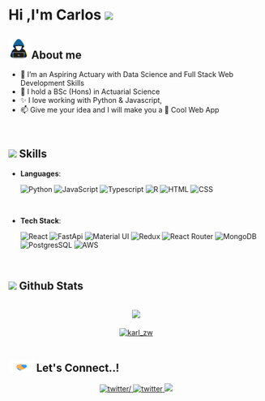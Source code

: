 <h1 align="left"><b>Hi ,I'm Carlos </b><img src="https://media.giphy.com/media/hvRJCLFzcasrR4ia7z/giphy.gif" width="35"></h1>

## <picture><img src = "https://github.com/0xAbdulKhalid/0xAbdulKhalid/raw/main/assets/mdImages/about_me.gif" width = 40px></picture> **About me**
- 👀 I’m an Aspiring Actuary with Data Science and Full Stack Web Development Skills
- 🌱 I hold a BSc (Hons) in Actuarial Science
- ✨ I love working with Python & Javascript,
- 📫 Give me your idea and I will make you a 🧊 Cool Web App
<br>

## <img src="https://media2.giphy.com/media/QssGEmpkyEOhBCb7e1/giphy.gif?cid=ecf05e47a0n3gi1bfqntqmob8g9aid1oyj2wr3ds3mg700bl&rid=giphy.gif" width ="25"><b> Skills</b>

<p align="center">

- **Languages**:
  
  ![Python](https://img.shields.io/badge/Python-3776AB?style=for-the-badge&logo=python&logoColor=white)
  ![JavaScript](https://img.shields.io/badge/JavaScript%20-%23F7DF1E.svg?style=for-the-badge&logo=javascript&logoColor=black)
  ![Typescript](https://img.shields.io/badge/TypeScript-007ACC?style=for-the-badge&logo=typescript&logoColor=white)
  ![R](https://img.shields.io/badge/R-276DC3?style=for-the-badge&logo=r&logoColor=white)
  ![HTML](https://img.shields.io/badge/HTML-239120?style=for-the-badge&logo=html5&logoColor=white)
  ![CSS](https://img.shields.io/badge/CSS-239120?&style=for-the-badge&logo=css3&logoColor=white)

 
<br>   

- **Tech Stack**:
  
  ![React](https://img.shields.io/badge/React-20232A?style=for-the-badge&logo=react&logoColor=61DAFB)
  ![FastApi](https://img.shields.io/badge/FastAPI-009688?style=for-the-badge&logo=FastAPI&logoColor=white)
  ![Material UI](https://img.shields.io/badge/Material--UI-0081CB?style=for-the-badge&logo=material-ui&logoColor=white)
  ![Redux](https://img.shields.io/badge/Redux-593D88?style=for-the-badge&logo=redux&logoColor=white)
  ![React Router](https://img.shields.io/badge/React_Router-CA4245?style=for-the-badge&logo=react-router&logoColor=white)
  ![MongoDB](https://img.shields.io/badge/MongoDB-4EA94B?style=for-the-badge&logo=mongodb&logoColor=white)
  ![PostgresSQL](https://img.shields.io/badge/PostgreSQL-316192?style=for-the-badge&logo=postgresql&logoColor=white)
  ![AWS](https://img.shields.io/badge/Amazon_AWS-232F3E?style=for-the-badge&logo=amazon-aws&logoColor=white)
</p>

<br>

## <img src="https://media.giphy.com/media/iY8CRBdQXODJSCERIr/giphy.gif" width="35"><b> Github Stats </b>

<br>
<div align="center">
<a href="https://github.com/karlzw/">
  <img src="https://github-readme-stats.vercel.app/api?username=karlzw&include_all_commits=true&count_private=true&show_icons=true&line_height=20&title_color=7A7ADB&icon_color=2234AE&text_color=D3D3D3&bg_color=0,000000,130F40" width="450"/>
</a>
</div>

<br>
<div align="center">
<a href="https://github.com/karlzw/">
  <img src="https://github-readme-stats.vercel.app/api/top-langs?username=karlzw&include_all_commits=true&count_private=true&show_icons=true&locale=en&layout-compact&line_height=20&title_color=7A7ADB&icon_color=2234AE&text_color=D3D3D3&bg_color=0,000000,130F40" width="375"  alt="karl_zw"/>
</a>
</div>


<div align='left'>

<br>
  
## <img src="https://github.com/0xAbdulKhalid/0xAbdulKhalid/raw/main/assets/mdImages/handshake.gif" width ="50"><b> Let's Connect..!</b>
  
<div align='center'>
  <a href="https://twitter.com/karl_zw" target="_blank">
  <img src="https://img.shields.io/badge/twitter-%2300acee.svg?color=1DA1F2&style=for-the-badge&logo=twitter&logoColor=white" alt=twitter/>
  </a>
  <a href="https://www.linkedin.com/in/carlos-tizirai/" target="_blank">
  <img src="https://img.shields.io/badge/linkedin-%2300acee.svg?color=405DE6&style=for-the-badge&logo=linkedin&logoColor=white" alt=twitter s/>
  </a>
  <a href="mailto:ctizirai2@gmail.com" target="_blank">
  <img src="https://img.shields.io/badge/gmail-%23EA4335.svg?style=for-the-badge&logo=gmail&logoColor=white" t=mail />
  </a>
</div>
  
  

<br>





